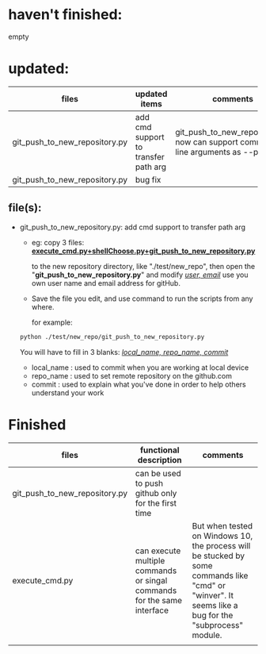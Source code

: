 # haven't finished:

empty

# updated:

| files                         | updated items                        | comments                                 |
| ----------------------------- | ------------------------------------ | ---------------------------------------- |
| git_push_to_new_repository.py | add cmd support to transfer path arg | git_push_to_new_repository.py now can support command line arguments as --path |
| git_push_to_new_repository.py | bug fix                              |                                          |

## file(s):

- git_push_to_new_repository.py: add cmd support to transfer path arg

  - eg: copy 3 files: **<u>execute_cmd.py+shellChoose.py+git_push_to_new_repository.py</u>**

     to the new repository directory, like "./test/new_repo",  then open the "**git_push_to_new_repository.py**" and modify <u>*user, email*</u> use you own user name and email address for gitHub. 

  - Save the file you edit, and use command to run the scripts from any where.

    for example:

  ```bash
  python ./test/new_repo/git_push_to_new_repository.py
  ```

  You will have to fill in 3 blanks: <u>*local_name, repo_name, commit*</u> 

  - local_name  : used to commit when you are working at local device
  - repo_name : used to set remote repository on the github.com
  - commit : used to explain what you've done in order to help others understand your work

# Finished

| files                         | functional description                   | comments                                 |
| ----------------------------- | ---------------------------------------- | ---------------------------------------- |
| git_push_to_new_repository.py | can be used to push github only for the first time |                                          |
| execute_cmd.py                | can execute multiple commands or singal commands for the same interface | But when tested on Windows 10, the process will be stucked by some commands like "cmd" or "winver". It seems like a bug for the "subprocess" module. |
|                               |                                          |                                          |

